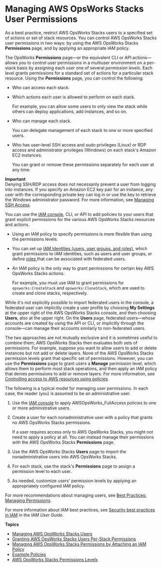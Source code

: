 # Managing AWS OpsWorks Stacks User Permissions<a name="opsworks-security-users"></a>

As a best practice, restrict AWS OpsWorks Stacks users to a specified set of actions or set of stack resources\. You can control AWS OpsWorks Stacks user permissions in two ways: by using the AWS OpsWorks Stacks **Permissions** page, and by applying an appropriate IAM policy\.

The OpsWorks **Permissions** page—or the equivalent CLI or API actions—allows you to control user permissions in a multiuser environment on a per\-stack basis by assigning each user one of several *permission levels*\. Each level grants permissions for a standard set of actions for a particular stack resource\. Using the **Permissions** page, you can control the following:
+ Who can access each stack\.
+ Which actions each user is allowed to perform on each stack\.

  For example, you can allow some users to only view the stack while others can deploy applications, add instances, and so on\.
+ Who can manage each stack\.

  You can delegate management of each stack to one or more specified users\.
+ Who has user\-level SSH access and sudo privileges \(Linux\) or RDP access and administrator privileges \(Windows\) on each stack's Amazon EC2 instances\.

  You can grant or remove these permissions separately for each user at any time\.

**Important**  
Denying SSH/RDP access does not necessarily prevent a user from logging into instances\. If you specify an Amazon EC2 key pair for an instance, any user with the corresponding private key can log in or use the key to retrieve the Windows administrator password\. For more information, see [Managing SSH Access](security-ssh-access.md)\.

You can use the [IAM console](https://console.aws.amazon.com/iam), CLI, or API to add policies to your users that grant explicit permissions for the various AWS OpsWorks Stacks resources and actions\.
+ Using an IAM policy to specify permissions is more flexible than using the permissions levels\.
+ You can set up [IAM Identities \(users, user groups, and roles\)](https://docs.aws.amazon.com/IAM/latest/UserGuide/id.html), which grant permissions to IAM identities, such as users and user groups, or define [roles ](https://docs.aws.amazon.com/IAM/latest/UserGuide/id_roles.html) that can be associated with federated users\.
+ An IAM policy is the only way to grant permissions for certain key AWS OpsWorks Stacks actions\.

  For example, you must use IAM to grant permissions for `opsworks:CreateStack` and `opsworks:CloneStack`, which are used to create and clone stacks, respectively\.

While it's not explicitly possible to import federated users in the console, a federated user can implicitly create a user profile by choosing **My Settings** at the upper right of the AWS OpsWorks Stacks console, and then choosing **Users**, also at the upper right\. On the **Users** page, federated users—whose accounts are created by using the API or CLI, or implicitly through the console—can manage their accounts similarly to non\-federated users\.

The two approaches are not mutually exclusive and it is sometimes useful to combine them; AWS OpsWorks Stacks then evaluates both sets of permissions\. For example, suppose you want to allow users to add or delete instances but not add or delete layers\. None of the AWS OpsWorks Stacks permission levels grant that specific set of permissions\. However, you can use the **Permissions** page to grant users a **Manage** permission level, which allows them to perform most stack operations, and then apply an IAM policy that denies permissions to add or remove layers\. For more information, see [Controlling access to AWS resources using policies](https://docs.aws.amazon.com/IAM/latest/UserGuide/access_controlling.html)\. 

The following is a typical model for managing user permissions\. In each case, the reader \(you\) is assumed to be an administrative user\.

1. Use the [IAM console](https://console.aws.amazon.com/iam) to apply AWSOpsWorks\_FullAccess policies to one or more administrative users\.

1. Create a user for each nonadministrative user with a policy that grants no AWS OpsWorks Stacks permissions\.

   If a user requires access only to AWS OpsWorks Stacks, you might not need to apply a policy at all\. You can instead manage their permissions with the AWS OpsWorks Stacks **Permissions** page\.

1. Use the AWS OpsWorks Stacks **Users** page to import the nonadministrative users into AWS OpsWorks Stacks\.

1. For each stack, use the stack's **Permissions** page to assign a permission level to each user\.

1. As needed, customize users' permission levels by applying an appropriately configured IAM policy\.

For more recommendations about managing users, see [Best Practices: Managing Permissions](best-practices-permissions.md)\.

For more information about IAM best practices, see [ Security best practices in IAM](https://docs.aws.amazon.com/IAM/latest/UserGuide/best-practices.html) in the *IAM User Guide*\.

**Topics**
+ [Managing AWS OpsWorks Stacks Users](opsworks-security-users-manage.md)
+ [Granting AWS OpsWorks Stacks Users Per\-Stack Permissions](opsworks-security-users-console.md)
+ [Managing AWS OpsWorks Stacks Permissions by Attaching an IAM Policy](opsworks-security-users-policy.md)
+ [Example Policies](opsworks-security-users-examples.md)
+ [AWS OpsWorks Stacks Permissions Levels](opsworks-security-users-standard.md)